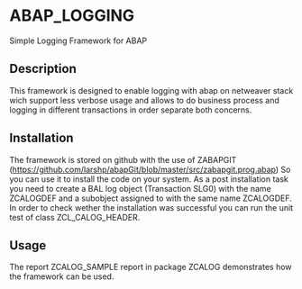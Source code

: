 # ABAP_LOGGING
Simple Logging Framework for ABAP

## Description
This framework is designed to enable logging with abap on netweaver stack wich support less verbose usage and allows to do business process and logging in different transactions in order separate both concerns.

## Installation
The framework is stored on github with the use of ZABAPGIT (https://github.com/larshp/abapGit/blob/master/src/zabapgit.prog.abap) So you can use it to install the code on your system. As a post installation task you need to create a BAL log object (Transaction SLG0) with the name ZCALOGDEF and a subobject assigned to with the same name ZCALOGDEF. In order to check wether the installation was successful you can run the unit test of class ZCL_CALOG_HEADER.

## Usage
The report ZCALOG_SAMPLE report in package ZCALOG demonstrates how the framework can be used.
